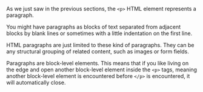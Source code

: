 As we just saw in the previous sections, the `<p>` HTML element represents a paragraph. 

You might have paragraphs as blocks of text separated from adjacent blocks by blank lines or sometimes with a little indentation on the first line.

 HTML paragraphs are just limited to these kind of paragraphs. They can be any structural grouping of related content, such as images or form fields.

Paragraphs are block-level elements. This means that if you like living on the edge and open another block-level element inside the `<p>` tags, meaning another block-level element is encountered before `</p>` is encountered, it will automatically close.
